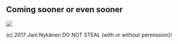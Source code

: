 ## Coming sooner or even sooner

![](https://files.64digits.com/Jani_Nykanen/xmax_optim_3.gif)

(c) 2017 Jani Nykänen
DO NOT STEAL (with or without permission)!